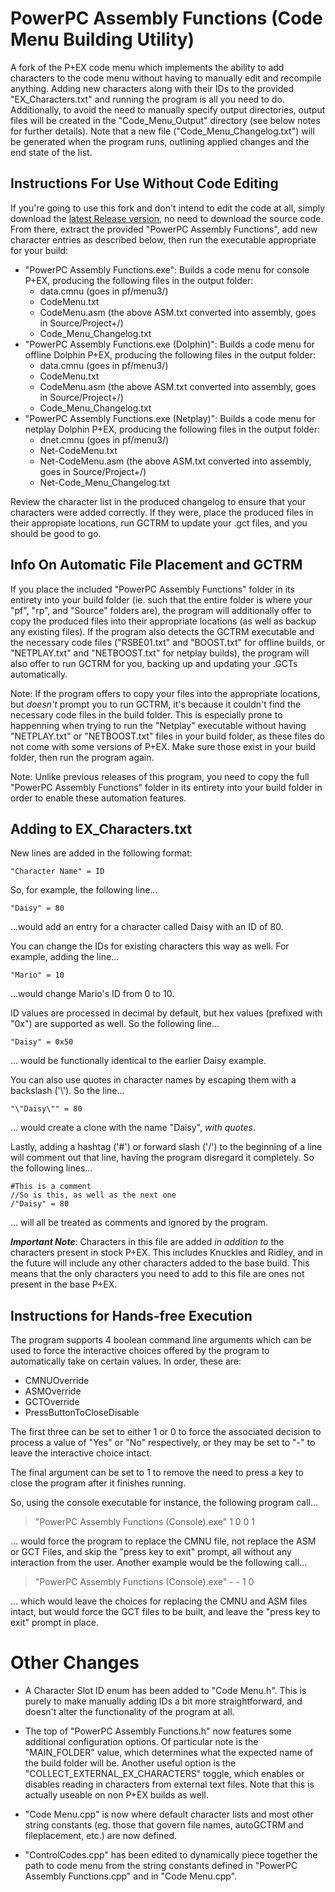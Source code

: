 # PowerPC Assembly Functions (Code Menu Building Utility)
A fork of the P+EX code menu which implements the ability to add characters to the code menu without having to manually edit and recompile anything.
Adding new characters along with their IDs to the provided "EX_Characters.txt" and running the program is all you need to do.
Additionally, to avoid the need to manually specify output directories, output files will be created in the "Code_Menu_Output" directory (see below notes for further details). Note that a new file ("Code_Menu_Changelog.txt") will be generated when the program runs, outlining applied changes and the end state of the list.

## Instructions For Use Without Code Editing

If you're going to use this fork and don't intend to edit the code at all, simply download the [latest Release version](https://github.com/QuickLava/PowerPC-Assembly-Functions/releases), no need to download the source code. From there, extract the provided "PowerPC Assembly Functions", add new character entries as described below, then run the executable appropriate for your build:
- "PowerPC Assembly Functions.exe": Builds a code menu for console P+EX, producing the following files in the output folder:
	- data.cmnu (goes in pf/menu3/)
	- CodeMenu.txt
	- CodeMenu.asm (the above ASM.txt converted into assembly, goes in Source/Project+/)
	- Code_Menu_Changelog.txt
- "PowerPC Assembly Functions.exe (Dolphin)": Builds a code menu for offline Dolphin P+EX, producing the following files in the output folder:
	- data.cmnu (goes in pf/menu3/)
	- CodeMenu.txt
	- CodeMenu.asm (the above ASM.txt converted into assembly, goes in Source/Project+/)
	- Code_Menu_Changelog.txt
- "PowerPC Assembly Functions.exe (Netplay)": Builds a code menu for netplay Dolphin P+EX, producing the following files in the output folder:
	- dnet.cmnu (goes in pf/menu3/)
	- Net-CodeMenu.txt
	- Net-CodeMenu.asm (the above ASM.txt converted into assembly, goes in Source/Project+/)
	- Net-Code_Menu_Changelog.txt

Review the character list in the produced changelog to ensure that your characters were added correctly. If they were, place the produced files in their appropiate locations, run GCTRM to update your .gct files, and you should be good to go.

## Info On Automatic File Placement and GCTRM

If you place the included "PowerPC Assembly Functions" folder in its entirety into your build folder (ie. such that the entire folder is where your "pf", "rp", and "Source" folders are), the program will additionally offer to copy the produced files into their appropriate locations (as well as backup any existing files). If the program also detects the GCTRM executable and the necessary code files ("RSBE01.txt" and "BOOST.txt" for offline builds, or "NETPLAY.txt" and "NETBOOST.txt" for netplay builds), the program will also offer to run GCTRM for you, backing up and updating your .GCTs automatically.

Note: If the program offers to copy your files into the appropriate locations, but *doesn't* prompt you to run GCTRM, it's because it couldn't find the necessary code files in the build folder. This is especially prone to happenning when trying to run the "Netplay" executable without having "NETPLAY.txt" or "NETBOOST.txt" files in your build folder, as these files do not come with some versions of P+EX. Make sure those exist in your build folder, then run the program again.

Note: Unlike previous releases of this program, you need to copy the full "PowerPC Assembly Functions" folder in its entirety into your build folder in order to enable these automation features.

## Adding to EX_Characters.txt
New lines are added in the following format:

	"Character Name" = ID
	
So, for example, the following line...

	"Daisy" = 80
	
...would add an entry for a character called Daisy with an ID of 80.

You can change the IDs for existing characters this way as well. For example, adding the line...

	"Mario" = 10
	
...would change Mario's ID from 0 to 10.

ID values are processed in decimal by default, but hex values (prefixed with "0x") are supported as well. So the following line...
	
	"Daisy" = 0x50
	
... would be functionally identical to the earlier Daisy example.

You can also use quotes in character names by escaping them with a backslash ('\\'). So the line...

	"\"Daisy\"" = 80

... would create a clone with the name "Daisy", *with quotes*.

Lastly, adding a hashtag ('#') or forward slash ('/') to the beginning of a line will comment out that line, having the program disregard it completely. So the following lines...

	#This is a comment
	//So is this, as well as the next one
	/"Daisy" = 80

... will all be treated as comments and ignored by the program.

***Important Note***: Characters in this file are added *in addition to* the characters present in stock P+EX. This includes Knuckles and Ridley, and in the future will include any other characters added to the base build. This means that the only characters you need to add to this file are ones not present in the base P+EX.

## Instructions for Hands-free Execution

The program supports 4 boolean command line arguments which can be used to force the interactive choices offered by the program to automatically take on certain values. In order, these are:
- CMNUOverride
- ASMOverride
- GCTOverride
- PressButtonToCloseDisable

The first three can be set to either 1 or 0 to force the associated decision to process a value of "Yes" or "No" respectively, or they may be set to "-" to leave the interactive choice intact.

The final argument can be set to 1 to remove the need to press a key to close the program after it finishes running.

So, using the console executable for instance, the following program call...

> "PowerPC Assembly Functions (Console).exe" 1 0 0 1

... would force the program to replace the CMNU file, not replace the ASM or GCT Files, and skip the "press key to exit" prompt, all without any interaction from the user. Another example would be the following call...

> "PowerPC Assembly Functions (Console).exe" - - 1 0

... which would leave the choices for replacing the CMNU and ASM files intact, but would force the GCT files to be built, and leave the "press key to exit" prompt in place.


# Other Changes
- A Character Slot ID enum has been added to "Code Menu.h". This is purely to make manually adding IDs a bit more straightforward, and doesn't alter the functionality of the program at all.

- The top of "PowerPC Assembly Functions.h" now features some additional configuration options. Of particular note is the "MAIN_FOLDER" value, which determines what the expected name of the build folder will be. Another useful option is the "COLLECT_EXTERNAL_EX_CHARACTERS" toggle, which enables or disables reading in characters from external text files. Note that this is actually useable on non P+EX builds as well.

- "Code Menu.cpp" is now where default character lists and most other string constants (eg. those that govern file names, autoGCTRM and fileplacement, etc.) are now defined.

- "ControlCodes.cpp" has been edited to dynamically piece together the path to code menu from the string constants defined in "PowerPC Assembly Functions.cpp" and in "Code Menu.cpp".

